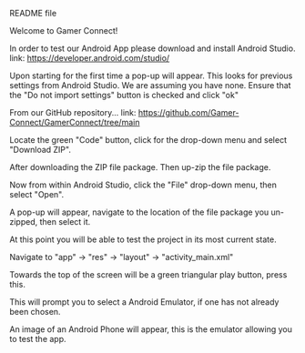 README file

Welcome to Gamer Connect!

In order to test our Android App please download and install Android Studio.
link: https://developer.android.com/studio/

Upon starting for the first time a pop-up will appear.
This looks for previous settings from Android Studio.  We are assuming you have none.
Ensure that the "Do not import settings" button is checked and click "ok"



From our GitHub repository...
link: https://github.com/Gamer-Connect/GamerConnect/tree/main

Locate the green "Code" button, click for the drop-down menu and select "Download ZIP".

After downloading the ZIP file package.  Then up-zip the file package.

Now from within Android Studio, click the "File" drop-down menu, then select "Open".

A pop-up will appear, navigate to the location of the file package you un-zipped, then select it.

At this point you will be able to test the project in its most current state.

Navigate to "app" -> "res" -> "layout" -> "activity_main.xml"

Towards the top of the screen will be a green triangular play button, press this.

This will prompt you to select a Android Emulator, if one has not already been chosen.

An image of an Android Phone will appear, this is the emulator allowing you to test the app.
